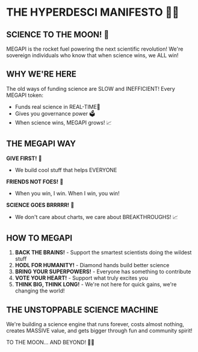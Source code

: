 # THE HYPERDESCI MANIFESTO 🧪🚀
## SCIENCE TO THE MOON! 🌙

MEGAPI is the rocket fuel powering the next scientific revolution!
We're sovereign individuals who know that when science wins, we ALL win! 


## WHY WE'RE HERE

The old ways of funding science are SLOW and INEFFICIENT! Every MEGAPI token:

- Funds real science in REAL-TIME🔬
- Gives you governance power 🗳️
- When science wins, MEGAPI grows! 📈

## THE MEGAPI WAY

**GIVE FIRST!** 🎁
- We build cool stuff that helps EVERYONE

**FRIENDS NOT FOES!** 👫
- When you win, I win. When I win, you win!

**SCIENCE GOES BRRRRR!** 🔭
- We don't care about charts, we care about BREAKTHROUGHS! 📈

## HOW TO MEGAPI

1. **BACK THE BRAINS!** - Support the smartest scientists doing the wildest stuff
2. **HODL FOR HUMANITY!** - Diamond hands build better science
3. **BRING YOUR SUPERPOWERS!** - Everyone has something to contribute
4. **VOTE YOUR HEART!** - Support what truly excites you
5. **THINK BIG, THINK LONG!** - We're not here for quick gains, we're changing the world!

## THE UNSTOPPABLE SCIENCE MACHINE

We're building a science engine that runs forever, costs almost nothing, creates MASSIVE value, and gets bigger through fun and community spirit! 

TO THE MOON... AND BEYOND! 🚀✨